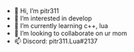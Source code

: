 - 👋 Hi, I’m pitr311
- 👀 I’m interested in develop
- 🌱 I’m currently learning c++, lua
- 💞️ I’m looking to collaborate on ur mom
- 📫 Discord: pitr311.Lua#2137

<!---
pitr31/pitr31 is a ✨ special ✨ repository because its `README.md` (this file) appears on your GitHub profile.
You can click the Preview link to take a look at your changes.
--->
